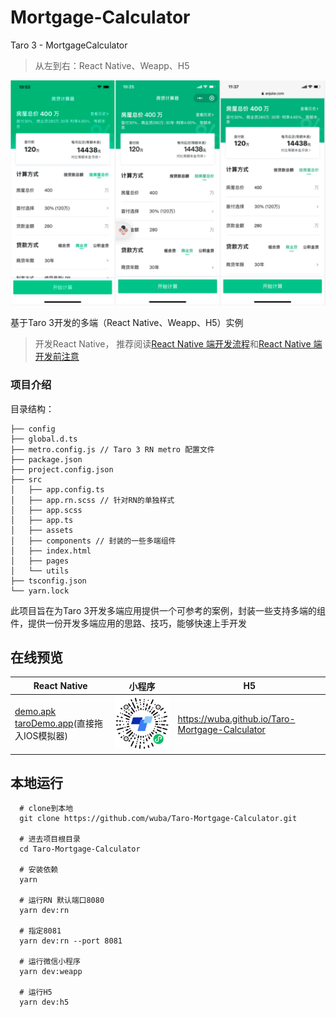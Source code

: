 # Mortgage-Calculator

Taro 3 - MortgageCalculator 

> 从左到右：React Native、Weapp、H5

![](./example.png)

基于Taro 3开发的多端（React Native、Weapp、H5）实例


> 开发React Native， 推荐阅读[React Native 端开发流程](https://nervjs.github.io/taro/docs/3.2.0-canary.3/react-native)和[React Native 端开发前注意](https://nervjs.github.io/taro/docs/3.2.0-canary.3/react-native-remind)


### 项目介绍

目录结构：
```
├── config
├── global.d.ts
├── metro.config.js // Taro 3 RN metro 配置文件
├── package.json
├── project.config.json
├── src
│   ├── app.config.ts
│   ├── app.rn.scss // 针对RN的单独样式
│   ├── app.scss
│   ├── app.ts
│   ├── assets
│   ├── components // 封装的一些多端组件
│   ├── index.html
│   ├── pages
│   └── utils
├── tsconfig.json
└── yarn.lock
```

此项目旨在为Taro 3开发多端应用提供一个可参考的案例，封装一些支持多端的组件，提供一份开发多端应用的思路、技巧，能够快速上手开发


## 在线预览


| <center>React Native</center>| <center>小程序</center> | <center>H5</center> |
|--------------|-------|----|
| [demo.apk](https://github.com/wuba/Taro-Mortgage-Calculator/blob/b67d965a9c895ab69cf4245b8cd8eb09c2e7573f/app-debug.apk) <br> [taroDemo.app](https://github.com/wuba/Taro-Mortgage-Calculator/blob/5e152a87842182acd4092d0f6456bb6cd36d60fb/taroDemo.app.zip)(直接拖入IOS模拟器) | ![](./qrcode.jpg) | https://wuba.github.io/Taro-Mortgage-Calculator |



## 本地运行

```
  # clone到本地
  git clone https://github.com/wuba/Taro-Mortgage-Calculator.git
  
  # 进去项目根目录
  cd Taro-Mortgage-Calculator
  
  # 安装依赖
  yarn
  
  # 运行RN 默认端口8080
  yarn dev:rn

  # 指定8081
  yarn dev:rn --port 8081

  # 运行微信小程序
  yarn dev:weapp

  # 运行H5
  yarn dev:h5
```



